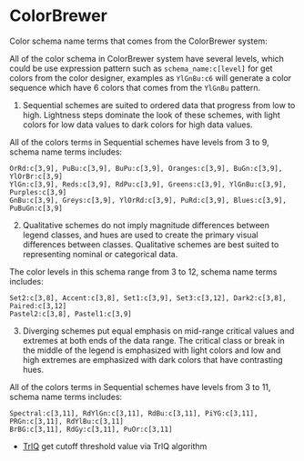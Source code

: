 # ColorBrewer

Color schema name terms that comes from the ColorBrewer system:

 All of the color schema in ColorBrewer system have several levels, which could be use expression 
 pattern such as ``schema_name:c[level]`` for get colors from the color designer, examples as 
 ``YlGnBu:c6`` will generate a color sequence which have 6 colors that comes from the ``YlGnBu`` 
 pattern.

 1. Sequential schemes are suited to ordered data that progress from low to high. Lightness steps 
 dominate the look of these schemes, with light colors for low data values to dark colors for 
 high data values. 

 All of the colors terms in Sequential schemes have levels from 3 to 9, schema name terms 
 includes:

 ```
 OrRd:c[3,9], PuBu:c[3,9], BuPu:c[3,9], Oranges:c[3,9], BuGn:c[3,9], YlOrBr:c[3,9]
 YlGn:c[3,9], Reds:c[3,9], RdPu:c[3,9], Greens:c[3,9], YlGnBu:c[3,9], Purples:c[3,9]
 GnBu:c[3,9], Greys:c[3,9], YlOrRd:c[3,9], PuRd:c[3,9], Blues:c[3,9], PuBuGn:c[3,9]
 ```

 2. Qualitative schemes do not imply magnitude differences between legend classes, and hues are used 
 to create the primary visual differences between classes. Qualitative schemes are best suited to 
 representing nominal or categorical data. 

 The color levels in this schema range from 3 to 12, schema name terms includes:

 ```
 Set2:c[3,8], Accent:c[3,8], Set1:c[3,9], Set3:c[3,12], Dark2:c[3,8], Paired:c[3,12]
 Pastel2:c[3,8], Pastel1:c[3,9]
 ```
 
 3. Diverging schemes put equal emphasis on mid-range critical values and extremes at both ends of 
 the data range. The critical class or break in the middle of the legend is emphasized with light 
 colors and low and high extremes are emphasized with dark colors that have contrasting hues.

 All of the colors terms in Sequential schemes have levels from 3 to 11, schema name terms 
 includes:

 ```
 Spectral:c[3,11], RdYlGn:c[3,11], RdBu:c[3,11], PiYG:c[3,11], PRGn:c[3,11], RdYlBu:c[3,11]
 BrBG:c[3,11], RdGy:c[3,11], PuOr:c[3,11]
 ```

+ [TrIQ](ColorBrewer/TrIQ.1) get cutoff threshold value via TrIQ algorithm
